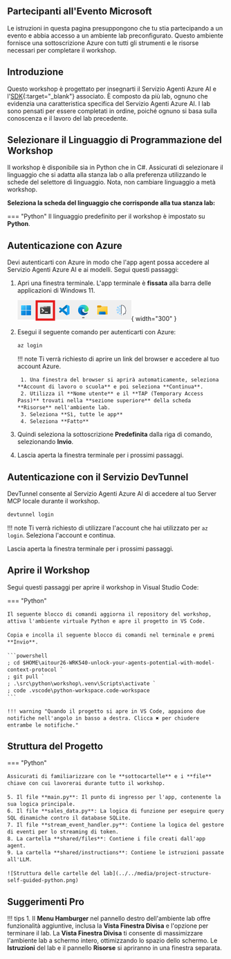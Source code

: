 ## Partecipanti all'Evento Microsoft

Le istruzioni in questa pagina presuppongono che tu stia partecipando a un evento e abbia accesso a un ambiente lab preconfigurato. Questo ambiente fornisce una sottoscrizione Azure con tutti gli strumenti e le risorse necessari per completare il workshop.

## Introduzione

Questo workshop è progettato per insegnarti il Servizio Agenti Azure AI e l'[SDK](https://learn.microsoft.com/python/api/overview/azure/ai-projects-readme?context=%2Fazure%2Fai-services%2Fagents%2Fcontext%2Fcontext){:target="_blank"} associato. È composto da più lab, ognuno che evidenzia una caratteristica specifica del Servizio Agenti Azure AI. I lab sono pensati per essere completati in ordine, poiché ognuno si basa sulla conoscenza e il lavoro del lab precedente.

## Selezionare il Linguaggio di Programmazione del Workshop

Il workshop è disponibile sia in Python che in C#. Assicurati di selezionare il linguaggio che si adatta alla stanza lab o alla preferenza utilizzando le schede del selettore di linguaggio. Nota, non cambiare linguaggio a metà workshop.

**Seleziona la scheda del linguaggio che corrisponde alla tua stanza lab:**

=== "Python"
    Il linguaggio predefinito per il workshop è impostato su **Python**.

## Autenticazione con Azure

Devi autenticarti con Azure in modo che l'app agent possa accedere al Servizio Agenti Azure AI e ai modelli. Segui questi passaggi:

1. Apri una finestra terminale. L'app terminale è **fissata** alla barra delle applicazioni di Windows 11.

    ![Apri la finestra terminale](../../media/windows-taskbar.png){ width="300" }

2. Esegui il seguente comando per autenticarti con Azure:

    ```powershell
    az login
    ```

    !!! note
        Ti verrà richiesto di aprire un link del browser e accedere al tuo account Azure.

        1. Una finestra del browser si aprirà automaticamente, seleziona **Account di lavoro o scuola** e poi seleziona **Continua**.
        2. Utilizza il **Nome utente** e il **TAP (Temporary Access Pass)** trovati nella **sezione superiore** della scheda **Risorse** nell'ambiente lab.
        3. Seleziona **Sì, tutte le app**
        4. Seleziona **Fatto**

3. Quindi seleziona la sottoscrizione **Predefinita** dalla riga di comando, selezionando **Invio**.

4. Lascia aperta la finestra terminale per i prossimi passaggi.

## Autenticazione con il Servizio DevTunnel

DevTunnel consente al Servizio Agenti Azure AI di accedere al tuo Server MCP locale durante il workshop.

```powershell
devtunnel login
```

!!! note
    Ti verrà richiesto di utilizzare l'account che hai utilizzato per `az login`. Seleziona l'account e continua.

Lascia aperta la finestra terminale per i prossimi passaggi.

## Aprire il Workshop

Segui questi passaggi per aprire il workshop in Visual Studio Code:

=== "Python"

    Il seguente blocco di comandi aggiorna il repository del workshop, attiva l'ambiente virtuale Python e apre il progetto in VS Code.

    Copia e incolla il seguente blocco di comandi nel terminale e premi **Invio**.

    ```powershell
    ; cd $HOME\aitour26-WRK540-unlock-your-agents-potential-with-model-context-protocol `
    ; git pull `
    ; .\src\python\workshop\.venv\Scripts\activate `
    ; code .vscode\python-workspace.code-workspace
    ```

    !!! warning "Quando il progetto si apre in VS Code, appaiono due notifiche nell'angolo in basso a destra. Clicca ✖ per chiudere entrambe le notifiche."

## Struttura del Progetto

=== "Python"

    Assicurati di familiarizzare con le **sottocartelle** e i **file** chiave con cui lavorerai durante tutto il workshop.

    5. Il file **main.py**: Il punto di ingresso per l'app, contenente la sua logica principale.
    6. Il file **sales_data.py**: La logica di funzione per eseguire query SQL dinamiche contro il database SQLite.
    7. Il file **stream_event_handler.py**: Contiene la logica del gestore di eventi per lo streaming di token.
    8. La cartella **shared/files**: Contiene i file creati dall'app agent.
    9. La cartella **shared/instructions**: Contiene le istruzioni passate all'LLM.

    ![Struttura delle cartelle del lab](../../media/project-structure-self-guided-python.png)

## Suggerimenti Pro

!!! tips
    1. Il **Menu Hamburger** nel pannello destro dell'ambiente lab offre funzionalità aggiuntive, inclusa la **Vista Finestra Divisa** e l'opzione per terminare il lab. La **Vista Finestra Divisa** ti consente di massimizzare l'ambiente lab a schermo intero, ottimizzando lo spazio dello schermo. Le **Istruzioni** del lab e il pannello **Risorse** si apriranno in una finestra separata.
